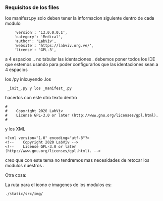 ### Requisitos de los files

los manifest.py solo deben tener la informacion siguiente dentro de cada modulo 



```
    'version': '13.0.0.0.1',
    'category': 'Medical',
    'author': 'LabViv',
    'website': 'https://labviv.org.ve/',
    'license': 'GPL-3',
```

a 4 espacios .. no tabular las identaciones .  debemos poner todos los IDE que estemos usando para poder configurarlos  que las identaciones sean a 4 espacios

los /py inlcuyendo .los

```
 _init_.py y los _manifest_.py 
```

hacerlos con este otro texto dentro 

```
#
#    Copyright 2020 LabViv
#    License GPL-3.0 or later (http://www.gnu.org/licenses/gpl.html).
#
```

 y los XML  

```
<?xml version="1.0" encoding="utf-8"?>
<!--    Copyright 2020 LabViv -->
<!--    License GPL-3.0 or later (http://www.gnu.org/licenses/gpl.html). -->
```

creo que con este tema no tendremos mas necesidades de retocar los modulos nuestros . 

Otra cosa:

La ruta para el icono e imagenes de los modulos es:

```
./static/src/img/
```

